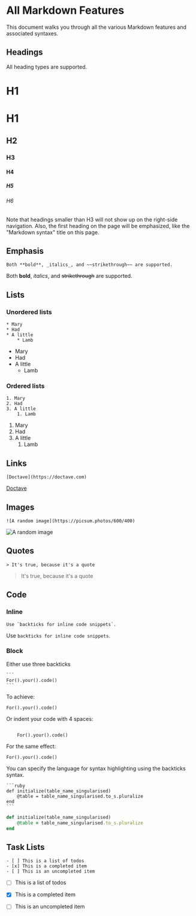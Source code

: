 All Markdown Features
=====================

This document walks you through all the various Markdown features and associated syntaxes.

## Headings

All heading types are supported.

H1
==

# H1
## H2
### H3
#### H4
##### H5
###### H6

Note that headings smaller than H3 will not show up on the right-side navigation. Also, the first
heading on the page will be emphasized, like the "Markdown syntax" title on this page.

## Emphasis

```
Both **bold**, _italics_, and ~~strikethrough~~ are supported.
```

Both **bold**, _italics_, and ~~strikethrough~~ are supported.

## Lists

### Unordered lists

```
* Mary
* Had
* A little
    * Lamb
```

* Mary
* Had
* A little
    * Lamb

### Ordered lists

```
1. Mary
2. Had
3. A little
    1. Lamb
```

1. Mary
2. Had
3. A little
    1. Lamb

## Links

```
[Doctave](https://doctave.com)
```

[Doctave](https://doctave.com)

## Images

```
![A random image](https://picsum.photos/600/400)
```

![A random image](https://picsum.photos/600/400)

## Quotes

```
> It's true, because it's a quote
```

> It's true, because it's a quote

## Code

### Inline

```
Use `backticks for inline code snippets`.
```

Use `backticks for inline code snippets`.

### Block

Either use three backticks
~~~
```
For().your().code()
```
~~~

To achieve:

````
For().your().code()
````

Or indent your code with 4 spaces:
````

    For().your().code()

````

For the same effect:

    For().your().code()

You can specify the language for syntax highlighting using the backticks syntax.

~~~
```ruby
def initialize(table_name_singularised)
    @table = table_name_singularised.to_s.pluralize
end
```
~~~

```ruby
def initialize(table_name_singularised)
    @table = table_name_singularised.to_s.pluralize
end
```

## Task Lists

```
- [ ] This is a list of todos
- [x] This is a completed item
- [ ] This is an uncompleted item
```

- [ ] This is a list of todos
- [x] This is a completed item
- [ ] This is an uncompleted item













